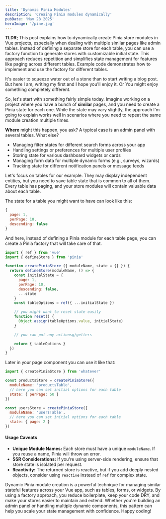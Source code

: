 ```yaml
---
title: 'Dynamic Pinia Modules'
description: 'Creaing Pinia modules dynamically'
pubDate: 'May 28 2025'
heroImage: '/pine.jpg'
---
```


**TLDR;** This post explains how to dynamically create Pinia store modules in Vue projects, especially when dealing with multiple similar pages like admin tables. Instead of defining a separate store for each table, you can use a factory function to generate stores with customizable initial state. This approach reduces repetition and simplifies state management for features like paging across different tables. Example code demonstrates how to implement and use the factory for different tables.

It's easier to squeeze water out of a stone than to start writing a blog post. But here I am, writing my first and I hope you'll enjoy it. Or You might enjoy something completely different.


So, let's start with something fairly simple today. Imagine working on a project where you have a bunch of **similar** pages, and you need to create a Pinia state for each one. While the state may vary slightly, the approach I'm going to explain works well in scenarios where you need to repeat the same module creation multiple times.

**Where** might this happen, you ask? A typical case is an admin panel with several tables. What else?

- Managing filter states for different search forms across your app
- Handling settings or preferences for multiple user profiles
- Storing state for various dashboard widgets or cards
- Managing form data for multiple dynamic forms (e.g., surveys, wizards)
- Tracking state for different notification panels or message feeds

Let's focus on tables for our example. They may display independent entities, but you need to save table state that is common to all of them. Every table has paging, and your store modules will contain valuable data about each table.


The state for a table you might want to have can look like this:

```js
{
  page: 1,
  perPage: 10,
  descending: false
}
```

And here, instead of defining a Pinia module for each table page, you can create a Pinia factory that will take care of that.

```js
import { ref } from 'vue'
import { defineStore } from 'pinia'

function createPiniaStore ({ moduleName, state = {} }) {
  return defineStore(moduleName, () => {
    const initialState = {
      page: 1,
      perPage: 10,
      descending: false,
      ...state
    }
    const tableOptions = ref({ ...initialState })

    // you might want to reset state easily
    function reset() {
      Object.assign(tableOptions.value, initialState)
    }

    // you can put any actionsg/getters

    return { tableOptions }
  })
}

```

Later in your page component you can use it like that:

```js
import { createPiniaStore } from 'whatever'

const productsStore = createPiniaStore({
  moduleName: 'productsTable',
  // here you can set initial options for each table
  state: { perPage: 50 }
})

const usersStore = createPiniaStore({
  moduleName: 'usersTable',
  // here you can set initial options for each table
  state: { page: 2 }
})

```


#### Usage Caveats

- **Unique Module Names:** Each store must have a unique `moduleName`. If you reuse a name, Pinia will throw an error.
- **SSR Considerations:** If you're using server-side rendering, ensure that store state is isolated per request.
- **Reactivity:** The returned store is reactive, but if you add deeply nested objects, consider using `reactive` instead of `ref` for complex state.


Dynamic Pinia module creation is a powerful technique for managing similar stateful features across your Vue app, such as tables, forms, or widgets. By using a factory approach, you reduce boilerplate, keep your code DRY, and make your stores easier to maintain and extend. Whether you're building an admin panel or handling multiple dynamic components, this pattern can help you scale your state management with confidence. Happy coding!
